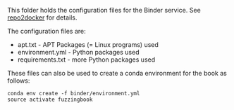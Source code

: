 This folder holds the configuration files for the Binder service.
See [repo2docker](https://repo2docker.readthedocs.io/en/latest/) for details.

The configuration files are:

* apt.txt - APT Packages (= Linux programs) used
* environment.yml - Python packages used
* requirements.txt - more Python packages used

These files can also be used to create a conda environment for the book as follows:

```
conda env create -f binder/environment.yml
source activate fuzzingbook
```
